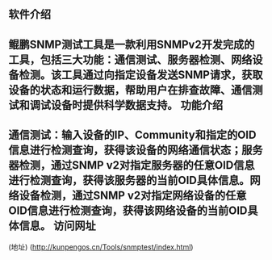软件介绍
---
鲲鹏SNMP测试工具是一款利用SNMPv2开发完成的工具，包括三大功能：通信测试、服务器检测、网络设备检测。该工具通过向指定设备发送SNMP请求，获取设备的状态和运行数据，帮助用户在排查故障、通信测试和调试设备时提供科学数据支持。
功能介绍
---
通信测试：输入设备的IP、Community和指定的OID信息进行检测查询，获得该设备的网络通信状态；服务器检测，通过SNMP v2对指定服务器的任意OID信息进行检测查询，获得该服务器的当前OID具体信息。网络设备检测，通过SNMP v2对指定网络设备的任意OID信息进行检测查询，获得该网络设备的当前OID具体信息。
访问网址
----
(地址) (http://kunpengos.cn/Tools/snmptest/index.html)